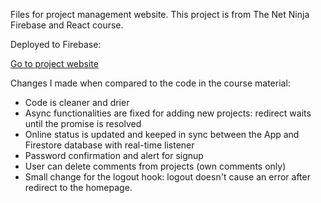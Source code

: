 Files for project management website. This project is from The Net Ninja Firebase and React course.

Deployed to Firebase:

<a href="https://javascript-d1a2d.web.app/">Go to project website</a>

Changes I made when compared to the code in the course material:

* Code is cleaner and drier
* Async functionalities are fixed for adding new projects: redirect waits until the promise is resolved
* Online status is updated and keeped in sync between the App and Firestore database with real-time listener
* Password confirmation and alert for signup
* User can delete comments from projects (own comments only)
* Small change for the logout hook: logout doesn't cause an error after redirect to the homepage.
